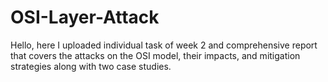 # OSI-Layer-Attack
Hello, here I uploaded individual task of week 2 and comprehensive report that covers the attacks on
the OSI model, their impacts, and mitigation strategies along with two case studies.
